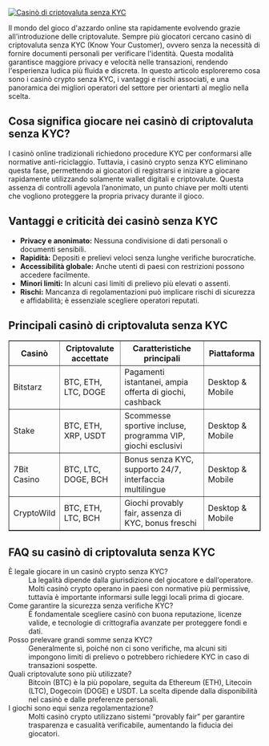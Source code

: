 [![Casinò di criptovaluta senza KYC](https://123-caf.pages.dev/gitsignup.png)](https://vrmoo.ru/Bt82HjjY)

<p>Il mondo del gioco d'azzardo online sta rapidamente evolvendo grazie all'introduzione delle criptovalute. Sempre più giocatori cercano casinò di criptovaluta senza KYC (Know Your Customer), ovvero senza la necessità di fornire documenti personali per verificare l'identità. Questa modalità garantisce maggiore privacy e velocità nelle transazioni, rendendo l'esperienza ludica più fluida e discreta. In questo articolo esploreremo cosa sono i casinò crypto senza KYC, i vantaggi e rischi associati, e una panoramica dei migliori operatori del settore per orientarti al meglio nella scelta.</p>  <h2>Cosa significa giocare nei casinò di criptovaluta senza KYC?</h2> <p>I casinò online tradizionali richiedono procedure KYC per conformarsi alle normative anti-riciclaggio. Tuttavia, i casinò crypto senza KYC eliminano questa fase, permettendo ai giocatori di registrarsi e iniziare a giocare rapidamente utilizzando solamente wallet digitali e criptovalute. Questa assenza di controlli agevola l’anonimato, un punto chiave per molti utenti che vogliono proteggere la propria privacy durante il gioco.</p>  <h2>Vantaggi e criticità dei casinò senza KYC</h2> <ul> <li><strong>Privacy e anonimato:</strong> Nessuna condivisione di dati personali o documenti sensibili.</li> <li><strong>Rapidità:</strong> Depositi e prelievi veloci senza lunghe verifiche burocratiche.</li> <li><strong>Accessibilità globale:</strong> Anche utenti di paesi con restrizioni possono accedere facilmente.</li> <li><strong>Minori limiti:</strong> In alcuni casi limiti di prelievo più elevati o assenti.</li> <li><strong>Rischi:</strong> Mancanza di regolamentazioni può implicare rischi di sicurezza e affidabilità; è essenziale scegliere operatori reputati.</li> </ul>  <h2>Principali casinò di criptovaluta senza KYC</h2> <table border="1" cellspacing="0" cellpadding="5"> <thead> <tr> <th>Casinò</th> <th>Criptovalute accettate</th> <th>Caratteristiche principali</th> <th>Piattaforma</th> </tr> </thead> <tbody> <tr> <td>Bitstarz</td> <td>BTC, ETH, LTC, DOGE</td> <td>Pagamenti istantanei, ampia offerta di giochi, cashback</td> <td>Desktop & Mobile</td> </tr> <tr> <td>Stake</td> <td>BTC, ETH, XRP, USDT</td> <td>Scommesse sportive incluse, programma VIP, giochi esclusivi</td> <td>Desktop & Mobile</td> </tr> <tr> <td>7Bit Casino</td> <td>BTC, LTC, DOGE, BCH</td> <td>Bonus senza KYC, supporto 24/7, interfaccia multilingue</td> <td>Desktop & Mobile</td> </tr> <tr> <td>CryptoWild</td> <td>BTC, ETH, LTC, BCH</td> <td>Giochi provably fair, assenza di KYC, bonus freschi</td> <td>Desktop & Mobile</td> </tr> </tbody> </table>  <h2>FAQ su casinò di criptovaluta senza KYC</h2> <dl>   <dt>È legale giocare in un casinò crypto senza KYC?</dt>   <dd>La legalità dipende dalla giurisdizione del giocatore e dall’operatore. Molti casinò crypto operano in paesi con normative più permissive, tuttavia è importante informarsi sulle leggi locali prima di giocare.</dd>    <dt>Come garantire la sicurezza senza verifiche KYC?</dt>   <dd>È fondamentale scegliere casinò con buona reputazione, licenze valide, e tecnologie di crittografia avanzate per proteggere fondi e dati.</dd>    <dt>Posso prelevare grandi somme senza KYC?</dt>   <dd>Generalmente sì, poiché non ci sono verifiche, ma alcuni siti impongono limiti di prelievo o potrebbero richiedere KYC in caso di transazioni sospette.</dd>    <dt>Quali criptovalute sono più utilizzate?</dt>   <dd>Bitcoin (BTC) è la più popolare, seguita da Ethereum (ETH), Litecoin (LTC), Dogecoin (DOGE) e USDT. La scelta dipende dalla disponibilità nel casinò e dalle preferenze personali.</dd>    <dt>I giochi sono equi senza regolamentazione?</dt>   <dd>Molti casinò crypto utilizzano sistemi “provably fair” per garantire trasparenza e casualità verificabile, aumentando la fiducia dei giocatori.</dd> </dl>